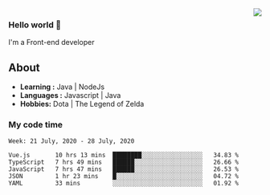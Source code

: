 <img align='right' src="https://github-readme-stats.vercel.app/api?username=jumodada&show_icons=true">

### Hello world 👋

I'm a Front-end developer 
    
## About
-  **Learning :** Java | NodeJs
-  **Languages :** Javascript | Java
-  **Hobbies:** Dota | The Legend of Zelda

### My code time

<!--START_SECTION:waka-->
```text
Week: 21 July, 2020 - 28 July, 2020

Vue.js       10 hrs 13 mins  ████████░░░░░░░░░░░░░░░░░   34.83 % 
TypeScript   7 hrs 49 mins   ██████░░░░░░░░░░░░░░░░░░░   26.66 % 
JavaScript   7 hrs 47 mins   ██████░░░░░░░░░░░░░░░░░░░   26.53 % 
JSON         1 hr 23 mins    █░░░░░░░░░░░░░░░░░░░░░░░░   04.72 % 
YAML         33 mins         ░░░░░░░░░░░░░░░░░░░░░░░░░   01.92 %
```
<!--END_SECTION:waka-->
